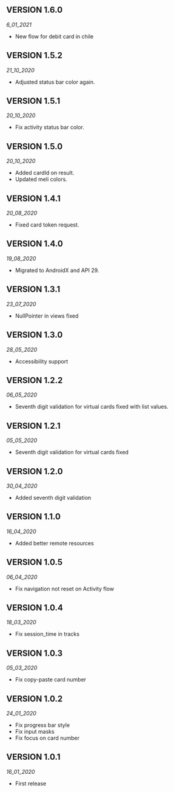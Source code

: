 ## VERSION 1.6.0
_6_01_2021_
- New flow for debit card in chile

## VERSION 1.5.2
_21_10_2020_
- Adjusted status bar color again.

## VERSION 1.5.1
_20_10_2020_
- Fix activity status bar color.

## VERSION 1.5.0
_20_10_2020_
- Added cardId on result.
- Updated meli colors.

## VERSION 1.4.1
_20_08_2020_
- Fixed card token request.

## VERSION 1.4.0
_19_08_2020_
- Migrated to AndroidX and API 29.

## VERSION 1.3.1
_23_07_2020_
- NullPointer in views fixed

## VERSION 1.3.0
_28_05_2020_
- Accessibility support

## VERSION 1.2.2
_06_05_2020_
- Seventh digit validation for virtual cards fixed with list values.

## VERSION 1.2.1
_05_05_2020_
- Seventh digit validation for virtual cards fixed

## VERSION 1.2.0
_30_04_2020_
- Added seventh digit validation

## VERSION 1.1.0
_16_04_2020_
- Added better remote resources

## VERSION 1.0.5
_06_04_2020_
- Fix navigation not reset on Activity flow

## VERSION 1.0.4
_18_03_2020_
- Fix session_time in tracks

## VERSION 1.0.3
_05_03_2020_
- Fix copy-paste card number

## VERSION 1.0.2
_24_01_2020_
- Fix progress bar style
- Fix input masks
- Fix focus on card number

## VERSION 1.0.1
_16_01_2020_
- First release